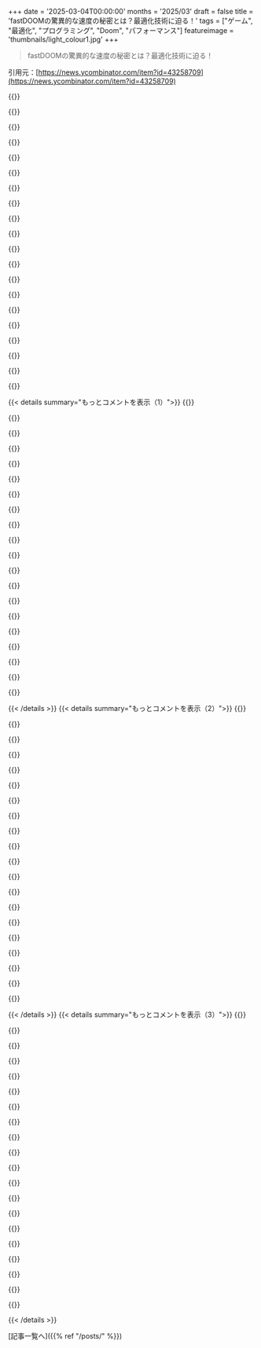 +++
date = '2025-03-04T00:00:00'
months = '2025/03'
draft = false
title = 'fastDOOMの驚異的な速度の秘密とは？最適化技術に迫る！'
tags = ["ゲーム", "最適化", "プログラミング", "Doom", "パフォーマンス"]
featureimage = 'thumbnails/light_colour1.jpg'
+++

> fastDOOMの驚異的な速度の秘密とは？最適化技術に迫る！

引用元：[https://news.ycombinator.com/item?id=43258709](https://news.ycombinator.com/item?id=43258709)

{{<matomeQuote body="MPVパッチのv0.1は間違いなくbuild 36（e16bab8）で、”Cripy optimization”のおかげでステータスバーのパーセント描画が変更されていない場合は無処理になる。これによりスクラップバッファへの描画と画面へのブリッティングがなくなり、合計2fpsのブーストがかかる。最初は信じられなかったけど、PCDOOMv2でこのパッチを適用してみたらすごい速度向上が確認できた。ボトルネックは予想しているところにないことが多いから、プロファイルと計測が大事だね。ステータスバーのパーセント？Doomアーキテクチャに詳しい人なら目に見えてわかるところかもしれないけど、俺は事前にボトルネックだとは思わなかった。" userName="gwern" createdAt="2025-03-04T20:41:44" color="#38d3d3">}}

{{<matomeQuote body="例えば、”ウチのアプリは謎にCPUを60％、GPUを25％使ってた。原因は小さなCSSアニメーション（イコライザアイコンの）だった。”" userName="robocat" createdAt="2025-03-04T20:55:45" color="">}}

{{<matomeQuote body="Slackが複数のアニメーション付き絵文字を表示するとCPUを食うのを覚えてる。20個以上の絵文字を使うと、Intel MB Proが耐えられなかった。幸い、アニメーションを無効にするオプションがあったけど、今はそれが修正されたかどうかは知らない。20～30年前のPCが何の問題もなくできたことが、現代でどうしてこんなことが起きるのか知りたい。" userName="rplnt" createdAt="2025-03-04T23:49:24" color="#785bff">}}

{{<matomeQuote body="現代の技術で20～30年前のPCができたことができてないのはどうしてなのか、詳しく知りたい。" userName="throwup238" createdAt="2025-03-04T23:57:39" color="">}}

{{<matomeQuote body="でも、それってただのブラウザじゃん？2005年のブラウザでも何十個もGIFを表示できたと思う。開発者たちの中で何か特別な決定があった結果、複雑な方法でやるようになったんじゃないかな。各絵文字がiframeになってフルボリュームのReactアプリでアニメーションしてる可能性だってある。でも、それでも問題ないはずじゃない？" userName="rplnt" createdAt="2025-03-05T00:04:06" color="">}}

{{<matomeQuote body="そりゃただのブラウザって言うけど、LinuxカーネルやGNUを”ただのOS”って呼ぶのと同じだよ。それは人間が設計したシステムの中で最も複雑なソフトウェアかもしれないし、今は数ポリゴンやドロップシャドウを描画するために使われてる。C++のコミティーが数十年前に犯したミスがあって、今のウェブデベロッパーがCMakeやQt/QML、GTKに苦しんでるんだ。BlinkとV8の開発者たちがインターネット全体と複雑なウェブ開発を支えるためにしたトレードオフは、アニメーション描画のような単純な用途にはリソースの効率的な使用を妨げる。" userName="throwup238" createdAt="2025-03-05T00:21:41" color="#785bff">}}

{{<matomeQuote body="それもそうだけど、パフォーマンスへの注力がほとんどないのも原因だよ。開発者は自分たちの作ったシステムを信頼していて、アニメーションはパフォーマンスの問題は解決済みと思っている。" userName="Cthulhu_" createdAt="2025-03-05T08:12:27" color="">}}

{{<matomeQuote body="ティーンエイジャーの頃に自分で発見したこと：進行状況バーを毎ループで更新しないこと。" userName="guappa" createdAt="2025-03-05T08:09:51" color="">}}

{{<matomeQuote body="フロントエンド開発者（ウェブでもグラフィカルターミナルでも）がゲーム開発の世界から学べることがたくさんあると思う。Pico 8を試してみることを勧めるよ。制約があるから、普段の安易な作業ではなく、限界に挑戦することになる。LUAコーディングだから、JS開発者でも特に問題ないと思うよ（20カラムのコードエディタで作業するのが平気なら）。" userName="Cthulhu_" createdAt="2025-03-05T08:14:03" color="#ff5c5c">}}

{{<matomeQuote body="俺もこないだやったやり方だ。nを適当な値にして、iterationがnで割り切れるときに進捗状況を更新する感じだね。" userName="accrual" createdAt="2025-03-05T23:10:22" color="">}}

{{<matomeQuote body="なんでアニメーションを最適化する解決策にしたの？静的なアセットを使う方がよくね？" userName="ericmcer" createdAt="2025-03-04T22:04:48" color="">}}

{{<matomeQuote body="アプリがユーザーの声入力を受けてるって示すためじゃない？" userName="jonas21" createdAt="2025-03-04T23:27:41" color="">}}

{{<matomeQuote body="アニメーション付きのPNGやGIFを提案してるんじゃないかな。" userName="teaearlgraycold" createdAt="2025-03-04T23:32:00" color="">}}

{{<matomeQuote body="それか、アニメーション付きSVGを、サイズが分かってる<img>タグの中に入れるのが良いね。" userName="kccqzy" createdAt="2025-03-04T23:55:50" color="#38d3d3">}}

{{<matomeQuote body="SVGアニメーションもCSSアニメーションと同じ描画経路を使ってると思う。むしろ、CSSアニメーションの方が、古いSMILの要素や属性よりもブラウザ開発者から重視されてる気がする。" userName="LegionMammal978" createdAt="2025-03-05T04:01:00" color="">}}

{{<matomeQuote body="アニメーション付きのPNGやGIFはユーザーが話してる時にどう反応するんだ？" userName="jonas21" createdAt="2025-03-05T00:50:22" color="">}}

{{<matomeQuote body="声の活動に応じて異なるPNGに切り替えればいいんじゃね？" userName="teaearlgraycold" createdAt="2025-03-05T00:59:38" color="">}}

{{<matomeQuote body="たまにでもWebコンソールで「Paint Flashing」をオンにするのが良いってことで、確かにそう思う。" userName="emmanueloga_" createdAt="2025-03-05T07:54:08" color="">}}

{{<matomeQuote body="ゲーム開発者として言わせてもらうと、遅延はよくあること。特にUIの描画は透過やレイヤー重ねがあって再描画しなきゃならんから、遅くなることがある。古いものと新しいものを比べてから再描画するのは大事だよ。" userName="barbariangrunge" createdAt="2025-03-04T21:41:21" color="">}}

{{<matomeQuote body="私もMatrixクライアント（NeoChat）で似たようなケースがあった。アカウントの読み込みが遅い理由を開発仲間と考えてたんだけど、ローディングスピナーを外したら劇的に速くなった。スピナーのアニメーションにCPUを100％使っていたから。" userName="ognarb" createdAt="2025-03-04T22:26:23" color="#ff5c5c">}}

{{< details summary="もっとコメントを表示（1）">}}
{{<matomeQuote body="サーバーアプリの共通の問題は、特にコンソールへのログ出力。思ったより高コストで、単一スレッドになっていることが多いから、ログがスケーラビリティのボトルネックになることも。" userName="jiggawatts" createdAt="2025-03-04T22:46:03" color="">}}

{{<matomeQuote body="『シリアル』コンソールへのログ出力が全体のカーネルを止めちゃって、レイテンシを悪化させることがある。特にVMでは、ほとんどが最低限のUARTインターフェースをエミュレートしているから、カーネルコンソールとしてそれが見えることがある。" userName="rcxdude" createdAt="2025-03-04T23:54:37" color="">}}

{{<matomeQuote body="オリジナルのDoomは、idにかなりプロファイルされてたんじゃない？もちろん見逃していることもいくつかあったけど、あの頃はゲームデベロップメントをしていてプロファイルが半分の仕事だったよ。" userName="qingcharles" createdAt="2025-03-04T22:10:22" color="#785bff">}}

{{<matomeQuote body="そうだね。パフォーマンスエンジニアリングの素晴らしい成果だよ。だけど、それ以降に別の誰かが3000回以上のマイクロ最適化を実行したんだ。" userName="pjc50" createdAt="2025-03-04T22:59:53" color="">}}

{{<matomeQuote body="本当だね。Carmackとチームは一日に使える時間が限られていたんだ。" userName="qingcharles" createdAt="2025-03-04T23:38:48" color="">}}

{{<matomeQuote body="1993年にはどんなツールがあったの？id Softwareは、ツールが仕事に応じていなかったからNeXTを使ったと聞いたよ。" userName="fabiensanglard" createdAt="2025-03-04T22:55:00" color="">}}

{{<matomeQuote body="あー、記憶を押しやってるな。Visual Studioにプロファイラーがあったし、外部のツールも使っていたと思う。シリアルケーブルでデバッグとプロファイリングするシステムがあって、EXEを隣のテストPCにダウンロードしてた。だが、idにとってはNeXTのDOSポートをプロファイルする sane な方法が無かったんだよね。" userName="qingcharles" createdAt="2025-03-04T23:41:00" color="#785bff">}}

{{<matomeQuote body="Visual Studio？最初にリリースされたVisual Studio(Boston)は1997年だよ。Doomは1993年に開発されたんだからね！" userName="fabiensanglard" createdAt="2025-03-04T23:47:46" color="">}}

{{<matomeQuote body="彼はMicrosoft Visual C++のことを考えてるのかもね。これは1993年にさかのぼって、Visual Studioに進化したんだ。プロファイラーもあったし。" userName="masfuerte" createdAt="2025-03-05T01:11:31" color="">}}

{{<matomeQuote body="これだ！ありがとう！Visual Studioだと思ってたけど、しばらく前のことだから忘れちゃってた！ゲームはC++、C、x86の混合だったんだな。" userName="qingcharles" createdAt="2025-03-05T04:20:07" color="#785bff">}}

{{<matomeQuote body="DoomはWindows上ではなく、NeXTマシンで開発されたんだよ。" userName="Narishma" createdAt="2025-03-05T02:38:52" color="">}}

{{<matomeQuote body="ソースコードでのプロファイリングの証拠はないね。1993年にはそんなことはしてなかった。できることは、全ゲームを新しい変更でコンパイルして、ベンチマークループを走らせて結果を比較するくらいだった。" userName="rasz" createdAt="2025-03-05T08:49:29" color="">}}

{{<matomeQuote body="gprofプロファイラーは1993年前からあったよ。1982年にさかのぼるんだ。1994年にゲームエンジンの開発をしたことがあって、GCCとgprofを使って関数レベルのプロファイリングをしたり、メモリ使用量を測ったりしてた。でも大抵の時間はコードを変えて再度ゲームを実行して、フレームレートや流れる感じを確認してたんだ。" userName="jlokier" createdAt="2025-03-05T12:51:18" color="#38d3d3">}}

{{<matomeQuote body="でもそれはWatcomでの話？DJGPP v1が出るまでgccはDOSにはなかったと思うし、gprofが移植されたかは覚えてない。iDは1996年のQuakeでDJGPPを使ったから、NeXTでgccを使ってたのかもね。ただそのプラットフォームでのプロファイリングは意味がなかったかも、異なるコンパイラ、異なるCPU、異なるOSだし。ゲームはTurboColorで開発されて、Motorola 68030が33MHzで動いてて、15FPSしか出なかったらしい。" userName="bluedino" createdAt="2025-03-05T14:42:22" color="#ff33a1">}}

{{<matomeQuote body="Watcomも当時プロファイラーを持ってたよ。" userName="wk_end" createdAt="2025-03-05T16:56:18" color="">}}

{{<matomeQuote body="今、人生で二つ目の仕事をしてるんだけど、プログレスバーの更新が全体のパフォーマンスに非常に大きな割合を占めてるよ。なぜなら、私たちの“エンジニア”がプロファイラーを使ったことがないからさ。大手国際テック企業でね。" userName="on_the_train" createdAt="2025-03-05T03:30:10" color="">}}

{{<matomeQuote body="分かるよ、大きな会社だと小さなことを気にしないことが多いからね。もちろん、カスタムのプログレスバーを実装したのではなく、オフ・ザ・シェルフのものを使ったと賭けることもできるけど。" userName="Cthulhu_" createdAt="2025-03-05T08:45:33" color="">}}

{{<matomeQuote body="性能の進化を把握するためにfastDOOM、PCDOOMv2、元のDOOM.EXEのリリースを52個ダウンロードし、全てに対して-timedemo demo1を実行するRUN.BATを作成したんだ。mTCPのNETDRIVEを使ってそれをマウントしたよ。あまりターゲット層ではないけど、これは面白いね。昔はこんなに良いネットワーク越しのストレージオプションがあったなんて思わなかった。<br>＞NetDriveは、他のマシンがホストするリモートディスクイメージをローカルデバイスのように扱えるDOSデバイスドライバーだよ。" userName="yjftsjthsd-h" createdAt="2025-03-04T19:47:00" color="#785bff">}}

{{<matomeQuote body="90年代初頭、学校にあったコンピュータラボでは、25台のMac PlusがAppleTalkでMac IIに接続されていて、PlusからはMac IIのファイルシステムをマウントしてた。しかし、それは非常に遅かったよ。生徒たちは授業の最初に5分から10分も待たされた。ネットワークがあればファイルをコピーしたくなるのは当然だけど、ローカルファイルシステムに見えると一番使いやすいよね。DOSは当時ネットワークに遅れをとってたから、手間がかかった。" userName="jandrese" createdAt="2025-03-04T20:01:38" color="">}}

{{<matomeQuote body="1990年代初頭には、企業や大学でこのようなシステムはすでに普及してたよ。私が通ってた学校ではAFSがあって、任意のUnixワークステーションにログインすれば、自分の環境がそのまま使えた。Windowsが入ってきたときは、なんか石器時代みたいで、SMBはクソだったな。今はデスクトップアプリが減って、クラウドベースのシステムに移行してる感じがする。正直、OneDriveよりも90年代の選択肢の方が良く感じる。" userName="ben7799" createdAt="2025-03-04T20:30:22" color="">}}


{{< /details >}}
{{< details summary="もっとコメントを表示（2）">}}
{{<matomeQuote body="90年代初頭にHP Apolloシステムを使ってた時、基本的にトークンリングネットワークを通じて一つのファイルシステムを共有してた。2台以上のシステムを接続して、一つにログインすれば、他のシステムのファイルも簡単にアクセスできたんだ。共有されるものに制限はあったか覚えてないけど、みんなで共有するにはかなり便利だった。" userName="aaronbaugher" createdAt="2025-03-04T21:28:20" color="">}}

{{<matomeQuote body="あの頃が懐かしい。複数のコンピュータがあるのに、ファイルシステムを共有するのが苦労するってのが変だよね。実際、多くのアプリがその共有をサポートしてないんだよね。ウェブは良いけど、ローカルアプリの方がずっとパワフルで早い気がする。" userName="bluGill" createdAt="2025-03-04T21:44:34" color="#ff33a1">}}

{{<matomeQuote body="私の学校ではWindows NTを使っていて、どのワークステーションでも同じようにデータにアクセスできたよ。その後、Citrix設定を見たことがあって、サーバーからアプリケーションをロードする仕組みもまあまあ機能してた。99年後半にはWindowsにもかなりの選択肢があったね。" userName="aeyes" createdAt="2025-03-04T21:57:21" color="">}}

{{<matomeQuote body="Windowsにおいて、多くはAppData（Remote, Local, LocalLow）が正しく使用されてたかどうかにかかってたよ。NTでは名前が違ってたけど、コンセプトは昔からあったんだ。9xではこの分離がなかったから、それに合わせて作られたアプリが少なかったんだよね。" userName="int_19h" createdAt="2025-03-07T07:28:59" color="">}}

{{<matomeQuote body="90年代初頭には、こうしたシステムが企業や大学に深く浸透していた。Novell NetWareのことを覚えている人はいるかな？" userName="brazzy" createdAt="2025-03-05T11:23:49" color="">}}

{{<matomeQuote body="Appletalkは速度が遅い、230.4 kbit/s。時には10mbitのEthernetがあったけど、高かったからな。ワープロを各マシンにインストールして、ファイルだけネットワーク越しに保存するのが一般的なベストプラクティスだったけど、プラス機械にハードドライブを必要とするから、コストがかかったんだ。" userName="bluGill" createdAt="2025-03-04T21:40:50" color="">}}

{{<matomeQuote body="AppleTalkはLocalTalkケーブルで遅かったけど、Ethernetならその速度を出せたよね。" userName="KerrAvon" createdAt="2025-03-07T21:45:44" color="">}}

{{<matomeQuote body="＞the worLd processor<br>めっちゃ笑ったわ！ネットワーク使ってたの？すごい！こっちじゃそんなの無いからFloppy-netとかbus-304-netがあったんだよ。フロッピー書いて304バス乗って他のキャンパスへ行く感じ。" userName="svilen_dobrev" createdAt="2025-03-04T21:50:24" color="">}}

{{<matomeQuote body="iPXEを使えば、iscsiターゲットからDOSをネットブートできる方法があるんだ。ドライバーとか設定なしで、DOSがネット上のブロックデバイスへアクセスできるって不思議だよね。iPXEがBIOSをパッチしているのかな。" userName="somat" createdAt="2025-03-05T02:52:47" color="#ff5c5c">}}

{{<matomeQuote body="DOS時代にNASやWebDAVマウントはあったのかな？FTPやtelnetはあったけど、リモートマウントはどうだったんだろう？" userName="leshokunin" createdAt="2025-03-04T19:59:46" color="">}}

{{<matomeQuote body="はい、Novell Netwareがリモートドライブをマウントできたし、DOSにはファイル同時アクセスのためのAPIもあったよ。DOOMのマルチプレイヤーコードもNovell Netwareスタックの一部を使ってたんだ。主にLANで使われてたけどね。" userName="sedatk" createdAt="2025-03-04T20:02:54" color="#ff33a1">}}

{{<matomeQuote body="うん、Netwareがそれだったし、Novellはすごい大企業だったよ。SMB（samba）もDOS時代のもので、ほとんどの人はWindowsからしか知らないだろうね。DOSのシンプルなドライブインターフェースを使ったネットワークドライブの作り方はいろいろあった。Win95が出るまではネット接続が有料だったんだ。" userName="bombcar" createdAt="2025-03-04T20:04:23" color="#785bff">}}

{{<matomeQuote body="90年代に、学生会館でDOS PCを使ってGaming Networkを運営してたんだ。NovellをLinuxサーバーで動かして、インターネットもなかったけどゲームが楽しかったよ。Command & ConquerやDOOM、Quakeをみんなネットマウントからスタートしてた。懐かしいな。" userName="roywashere" createdAt="2025-03-04T20:45:55" color="#ff5733">}}

{{<matomeQuote body="ネットワークリダイレクタインターフェースは1985年のDOS 3.1で追加されたんだ。おそらく3.0の1984年より前からあったかも。<br>[1] https://www.os2museum.com/wp/redirectors-and-dos-3-0/" userName="diet_mtn_dew" createdAt="2025-03-04T20:28:59" color="">}}

{{<matomeQuote body="WebDAVは90年代後半に出てきたけど、最初はなかなか浸透しなかったよ。昔はGruntPageで直接ウェブページを作って、FPSEがインストールされたサーバーにそのまま公開してたんだ。WebDAVはそのオープンスタンダード的な反応だったんだ。" userName="bitwize" createdAt="2025-03-05T02:11:43" color="">}}

{{<matomeQuote body="WebDAV自体は1999年、Windows 95の時代に登場したんだ。Novellのシステムはそれよりずっと前からあったよ。" userName="pjc50" createdAt="2025-03-04T23:10:39" color="">}}

{{<matomeQuote body="Ken SilvermanとのGitHubスレッド、めっちゃ面白い！FastDOOMの作者とKenが486のレジスタやクロックサイクルの効率について議論してる様子が素晴らしい。Doomがパフォーマンス向上してるのは嬉しいね！" userName="ndegruchy" createdAt="2025-03-04T19:43:26" color="#ff5733">}}

{{<matomeQuote body="KenSを思い出すのは久しぶりだけど、90年代はDuke3Dのモッディングにめっちゃハマってた。スクリプトを書くのが初めての”コーディング”だったんだ。そういう意味で、KenSには感謝してるよ！" userName="kridsdale1" createdAt="2025-03-04T20:22:32" color="#38d3d3">}}

{{<matomeQuote body="Duke 3Dは初めてのメインストリームのモッディング可能なFPSだったと思う。Doomもレベルエディタはあったけど、DukeはAIをスクリプトするためのテキスト形式のCONファイルがあったし、BUILDエンジンで学んだスキルは他のゲームでも通用したよね。" userName="vunderba" createdAt="2025-03-05T01:19:55" color="#38d3d3">}}

{{<matomeQuote body="Dukeも3Dエディタのマップエディタがあって、床や天井を上げたり下げたり、テクスチャを選んだりできた。時代を先取りしてたね。ブラシベースの本格的な3Dは良いエディタを作るのを難しくしたけど。" userName="paulryanrogers" createdAt="2025-03-05T23:42:37" color="">}}


{{< /details >}}
{{< details summary="もっとコメントを表示（3）">}}
{{<matomeQuote body="Command and ConquerのRules.iniも似たような感じで、自分にとって懐かしい思い出がある。" userName="hypercube33" createdAt="2025-03-05T03:41:06" color="">}}

{{<matomeQuote body="C&C Red Alert。C&C 1はモッドしにくかったけど、Dune 2000は結構モッドしやすかった。" userName="Zardoz84" createdAt="2025-03-05T06:54:27" color="">}}

{{<matomeQuote body="彼のブログは最初に見たページだった。Duke3Dのマップエディタやボクセルを使った大きなプロジェクトについて話してたんだ。" userName="nurettin" createdAt="2025-03-04T20:37:50" color="">}}

{{<matomeQuote body="去年、似たような2.5Dレンダリングエンジンを作ってて、Build Engineのある難しい点についてKen Silvermanにメールしたら、まるで昨日やったかのように答えてくれた。" userName="ehaliewicz2" createdAt="2025-03-09T08:15:48" color="#38d3d3">}}

{{<matomeQuote body="そこには本当に素晴らしいアイデアがある。特に、メモリアクセスが遅い時のCR2とCR3をスクラッチパッドレジスタとして使うアイデアや、ESPをループカウンタとして使うトリックは天才的だと思った。" userName="phire" createdAt="2025-03-05T01:07:01" color="#ff5733">}}

{{<matomeQuote body="そうそう！低レベルプログラミングはよく知らないけど、使わないレジスタを使って速い‘メモリ’位置にするアイデアは特に賢いと思う。" userName="ndegruchy" createdAt="2025-03-05T02:37:41" color="#785bff">}}

{{<matomeQuote body="FastDOOMの特徴の一つに、変なビデオモードがたくさんあるのが面白い。例えば、IBM MDAテキストモード、EGAとPlantronics ColorPlus、クラシックな青とピンクのCGA、320x200x16の‘ANSI from Hell’ハック、Herculesとか。VGAより色の再マッピングがあるから、ほとんどのモードは動作が悪いみたい。" userName="unleaded" createdAt="2025-03-04T22:36:59" color="">}}

{{<matomeQuote body="これはすごい、ゲームのこの要素は分離すべきだってのを示してるね。現代のClean Architectureを思い出す。" userName="Cthulhu_" createdAt="2025-03-05T08:47:11" color="">}}

{{<matomeQuote body="“IBM PS/1 486-DX2 66MHz、ミニタワー2168。学生の頃にずっと欲しかったパソコンだけど、買えなかった。”<br>92年には、自作PCを4台目にしてた。マールボロMAのKCSコンピュータショーは自作好きには最高の資源だった。部品を買ってPCを作ってしばらく使い、売ってまた部品を買う…を繰り返してた。92年の終わりには、ULSI 487数学コプロセッサ付き486-DX3 100を使ってた。しばらくの間、キャンパスで最速のPCだったかも。Excelの21ページの論文用にガス/ディーゼル熱電共生プラントをシミュレーションしてたから、再計算にめっちゃ時間かかってた。学位は環境科学で、キャリアは全てコンピュータ。" userName="jakedata" createdAt="2025-03-05T00:16:19" color="#ff5c5c">}}

{{<matomeQuote body="“Wow”？92年の時に持ってたパソコンを買えなかった人を悪く言う必要あるのかな？<br>それに、‘DX3’なんて存在しないし、最初の100MHzの486（DX4）は94年3月に出たから、92年の終わりにそれを使ってたとは思えない。私の家族の初めてのPCは、92年頃に手に入れたXTを除いて、95年初めに購入した66MHz 486-DX2だった。" userName="wk_end" createdAt="2025-03-05T17:10:54" color="#785bff">}}

{{<matomeQuote body="懐かしい思い出。92年頃、貧乏学生だったから、信用金庫から約2000ドルを借りて486 DX2-50を買った。今の価値で言えば、基本的なPCに4000ドル以上だよ。DOSとLinuxをデュアルブートしてた。" userName="bpoyner" createdAt="2025-03-05T12:29:14" color="#38d3d3">}}

{{<matomeQuote body="486DXと487？487はSXチップにしか役立たないと思ってたけど…調べたら、標準の487は元の486SXを無効にして置き換えたフル486DXとのこと。他に聞いたことのない特別なコプロセッサだったの？" userName="antod" createdAt="2025-03-05T01:08:04" color="">}}

{{<matomeQuote body="特定の計算タスクでスループットが倍増したかも。マザーがサポートしてればの話だけど、Mapleみたいなソフトが活用できるかもね。" userName="486sx33" createdAt="2025-03-05T01:30:29" color="">}}

{{<matomeQuote body="486SXは16ビット外部バスで386チップセットと使えるけど、DXはフル32ビットバスでスループットが良いんだ。486にはFPUが内蔵されてないから、コプロセッサを追加しないといけなかった。" userName="jakedata" createdAt="2025-03-05T02:13:42" color="#38d3d3">}}

{{<matomeQuote body="486SLCのこと考えてるでしょ。486SXは32ビットで486DXはFPU内蔵、487は486DXで486SXを無効にするためのものだよ。" userName="bluedino" createdAt="2025-03-05T03:07:19" color="">}}

{{<matomeQuote body="386のことを考えてるんでしょ。486の話じゃないよ。386SXは16ビット外部バスで286チップセットと使えるけど、DXはフル32ビットバスでスループットが良いよ。" userName="hollandheese" createdAt="2025-03-05T04:18:08" color="">}}

{{<matomeQuote body="ちょっと考えたら、世代を一つ飛ばしてしまったことに気づいた。35年前に組んだPCの詳細は忘れがちだな。" userName="jakedata" createdAt="2025-03-05T10:43:33" color="">}}

{{<matomeQuote body="間違ってるよ。486SXもDXと同じ32ビットバスを持ってる。ただ、DXはFPU内蔵でSXはそれを無効にして487コプロセッサを追加しないといけないんだ。" userName="Narishma" createdAt="2025-03-05T03:45:54" color="">}}

{{<matomeQuote body="486DXにはFPUがある。486SXはそれが無い。486SX用のFPUアップグレードは486DXの特別版でSXを完全に無効にするものだよ。" userName="cantrecallmypwd" createdAt="2025-03-05T12:27:09" color="#785bff">}}

{{<matomeQuote body="”Pentiumのいくつかのモデルを超えて、計算ミスもなかった。”何か自慢だけど、技術的に勝ってたんだ。よくやった。" userName="ForOldHack" createdAt="2025-03-05T01:21:49" color="#ff33a1">}}


{{< /details >}}


[記事一覧へ]({{% ref "/posts/" %}})
